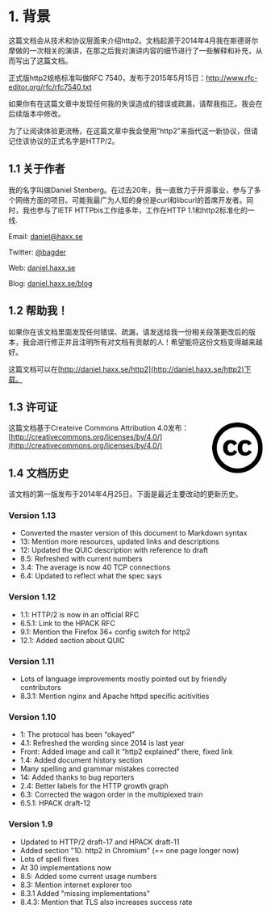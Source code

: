 # 1. 背景

这篇文档会从技术和协议层面来介绍http2。文档起源于2014年4月我在斯德哥尔摩做的一次相关的演讲，在那之后我对演讲内容的细节进行了一些解释和补充，从而写出了这篇文档。

正式版http2规格标准叫做RFC 7540，发布于2015年5月15日：http://www.rfc-editor.org/rfc/rfc7540.txt

如果你有在这篇文章中发现任何我的失误造成的错误或疏漏，请帮我指正。我会在后续版本中修改。

为了让阅读体验更流畅，在这篇文章中我会使用“http2”来指代这一新协议，但请记住该协议的正式名字是HTTP/2。

## 1.1 关于作者

我的名字叫做Daniel Stenberg。在过去20年，我一直致力于开源事业，参与了多个网络方面的项目。可能我最广为人知的身份是curl和libcurl的首席开发者。同时，我也参与了IETF HTTPbis工作组多年，工作在HTTP 1.1和http2标准化的一线.

  Email: daniel@haxx.se

  Twitter: [@bagder](https://twitter.com/bagder)

  Web: [daniel.haxx.se](http://daniel.haxx.se/)

  Blog: [daniel.haxx.se/blog](http://daniel.haxx.se/blog/)

## 1.2 帮助我！

如果你在该文档里面发现任何错误、疏漏，请发送给我一份相关段落更改后的版本，我会进行修正并且注明所有对文档有贡献的人！希望能将这份文档变得越来越好。

这篇文档可以在[http://daniel.haxx.se/http2](http://daniel.haxx.se/http2)下载。

## 1.3 许可证

<img style="float: right;" src="https://raw.githubusercontent.com/bagder/http2-explained/master/images/creative-commons.png" />

这篇文档基于Createive Commons Attribution 4.0发布： [http://creativecommons.org/licenses/by/4.0/](http://creativecommons.org/licenses/by/4.0/)

## 1.4 文档历史

该文档的第一版发布于2014年4月25日。下面是最近主要改动的更新历史。

### Version 1.13

- Converted the master version of this document to Markdown syntax
- 13: Mention more resources, updated links and descriptions
- 12: Updated the QUIC description with reference to draft
- 8.5: Refreshed with current numbers
- 3.4: The average is now 40 TCP connections
- 6.4: Updated to reflect what the spec says

### Version 1.12

- 1.1: HTTP/2 is now in an official RFC
- 6.5.1: Link to the HPACK RFC
- 9.1: Mention the Firefox 36+ config switch for http2
- 12.1: Added section about QUIC

### Version 1.11

- Lots of language improvements mostly pointed out by friendly contributors
- 8.3.1: Mention nginx and Apache httpd specific acitivities

### Version 1.10

- 1: The protocol has been “okayed”
- 4.1: Refreshed the wording since 2014 is last year
- Front: Added image and call it “http2 explained” there, fixed link
- 1.4: Added document history section
- Many spelling and grammar mistakes corrected
- 14: Added thanks to bug reporters
- 2.4: Better labels for the HTTP growth graph
- 6.3: Corrected the wagon order in the multiplexed train
- 6.5.1: HPACK draft-12

### Version 1.9

- Updated to HTTP/2 draft-17 and HPACK draft-11  
- Added section "10. http2 in Chromium" (== one page longer now)  
- Lots of spell fixes  
- At 30 implementations now  
- 8.5: Added some current usage numbers  
- 8.3: Mention internet explorer too  
- 8.3.1 Added "missing implementations"  
- 8.4.3: Mention that TLS also increases success rate

<!-- Review备注：这一章翻译已经没有明显问题。 -->